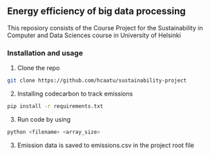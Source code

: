 ## Energy efficiency of big data processing

This reposiory consists of the Course Project for the Sustainability in Computer and Data Sciences course in University of Helsinki

### Installation and usage

1. Clone the repo
```bash
git clone https://github.com/hcaatu/sustainability-project
```

2. Installing codecarbon to track emissions
```bash
pip install -r requirements.txt
```

3. Run code by using
```bash
python <filename> <array_size>
```

3. Emission data is saved to emissions.csv in the project root file